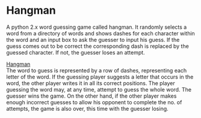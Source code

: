 # Hangman
A python 2.x word guessing game called hangman. It randomly selects a word from a directory of words and shows dashes for each character within the word and an input box to ask the guesser to input his guess. If the guess comes out to be correct the corresponding dash is replaced by the guessed character. If not, the guesser loses an attempt.

[Hangman](https://en.wikipedia.org/wiki/Hangman_(game))\
The word to guess is represented by a row of dashes, representing each letter of the word. If the guessing player suggests a letter that occurs in the word, the other player writes it in all its correct positions. The player guessing the word may, at any time, attempt to guess the whole word. The guesser wins the game. On the other hand, if the other player makes enough incorrect guesses to allow his opponent to complete the no. of attempts, the game is also over, this time with the guesser losing.
